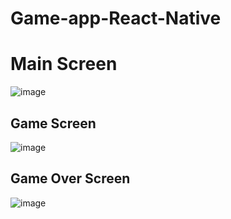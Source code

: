 # Game-app-React-Native

# Main Screen
![image](https://github.com/Bader975/Game-app-React-Native/assets/80196102/d7b7c97b-a1f6-4084-9c76-db3dc984d52e)
## Game Screen 
![image](https://github.com/Bader975/Game-app-React-Native/assets/80196102/92fd23fb-fad2-456e-b2a8-17765c7dc3ff)
## Game Over Screen
![image](https://github.com/Bader975/Game-app-React-Native/assets/80196102/0b40a7ac-ae0c-439c-baf5-e4c88eff7f4b)


